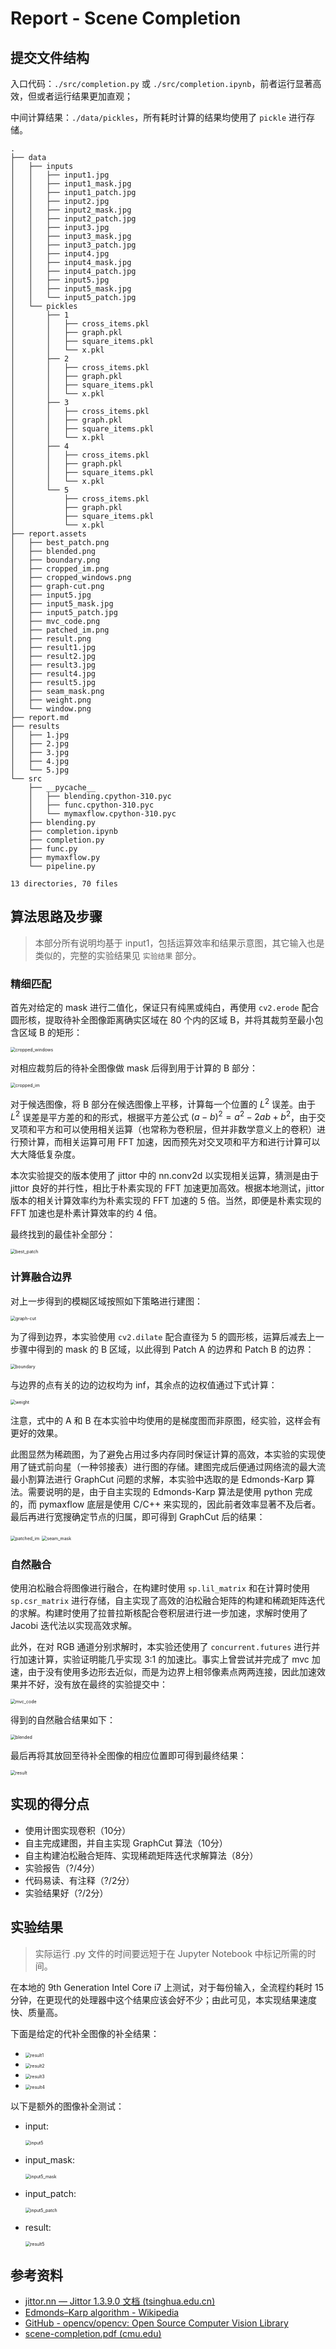# Report - Scene Completion

## 提交文件结构

入口代码：`./src/completion.py` 或 `./src/completion.ipynb`，前者运行显著高效，但或者运行结果更加直观；

中间计算结果：`./data/pickles`，所有耗时计算的结果均使用了 `pickle` 进行存储。

```
.
├── data
│   ├── inputs
│   │   ├── input1.jpg
│   │   ├── input1_mask.jpg
│   │   ├── input1_patch.jpg
│   │   ├── input2.jpg
│   │   ├── input2_mask.jpg
│   │   ├── input2_patch.jpg
│   │   ├── input3.jpg
│   │   ├── input3_mask.jpg
│   │   ├── input3_patch.jpg
│   │   ├── input4.jpg
│   │   ├── input4_mask.jpg
│   │   ├── input4_patch.jpg
│   │   ├── input5.jpg
│   │   ├── input5_mask.jpg
│   │   └── input5_patch.jpg
│   └── pickles
│       ├── 1
│       │   ├── cross_items.pkl
│       │   ├── graph.pkl
│       │   ├── square_items.pkl
│       │   └── x.pkl
│       ├── 2
│       │   ├── cross_items.pkl
│       │   ├── graph.pkl
│       │   ├── square_items.pkl
│       │   └── x.pkl
│       ├── 3
│       │   ├── cross_items.pkl
│       │   ├── graph.pkl
│       │   ├── square_items.pkl
│       │   └── x.pkl
│       ├── 4
│       │   ├── cross_items.pkl
│       │   ├── graph.pkl
│       │   ├── square_items.pkl
│       │   └── x.pkl
│       └── 5
│           ├── cross_items.pkl
│           ├── graph.pkl
│           ├── square_items.pkl
│           └── x.pkl
├── report.assets
│   ├── best_patch.png
│   ├── blended.png
│   ├── boundary.png
│   ├── cropped_im.png
│   ├── cropped_windows.png
│   ├── graph-cut.png
│   ├── input5.jpg
│   ├── input5_mask.jpg
│   ├── input5_patch.jpg
│   ├── mvc_code.png
│   ├── patched_im.png
│   ├── result.png
│   ├── result1.jpg
│   ├── result2.jpg
│   ├── result3.jpg
│   ├── result4.jpg
│   ├── result5.jpg
│   ├── seam_mask.png
│   ├── weight.png
│   └── window.png
├── report.md
├── results
│   ├── 1.jpg
│   ├── 2.jpg
│   ├── 3.jpg
│   ├── 4.jpg
│   └── 5.jpg
└── src
    ├── __pycache__
    │   ├── blending.cpython-310.pyc
    │   ├── func.cpython-310.pyc
    │   └── mymaxflow.cpython-310.pyc
    ├── blending.py
    ├── completion.ipynb
    ├── completion.py
    ├── func.py
    ├── mymaxflow.py
    └── pipeline.py

13 directories, 70 files
```

## 算法思路及步骤

> 本部分所有说明均基于 input1，包括运算效率和结果示意图，其它输入也是类似的，完整的实验结果见 `实验结果` 部分。

### 精细匹配

首先对给定的 mask 进行二值化，保证只有纯黑或纯白，再使用 `cv2.erode` 配合圆形核，提取待补全图像距离确实区域在 80 个内的区域 B，并将其裁剪至最小包含区域 B 的矩形：

<img src="report.assets/cropped_windows.png" alt="cropped_windows" style="zoom:50%;" />

对相应裁剪后的待补全图像做 mask 后得到用于计算的 B 部分：

<img src="report.assets/cropped_im.png" alt="cropped_im" style="zoom:50%;" />

对于候选图像，将 B 部分在候选图像上平移，计算每一个位置的 $L^2$ 误差。由于 $L^2$ 误差是平方差的和的形式，根据平方差公式 $(a - b)^2 = a^2 - 2ab + b^2$，由于交叉项和平方和可以使用相关运算（也常称为卷积层，但并非数学意义上的卷积）进行预计算，而相关运算可用 FFT 加速，因而预先对交叉项和平方和进行计算可以大大降低复杂度。

本次实验提交的版本使用了 jittor 中的 nn.conv2d 以实现相关运算，猜测是由于 jittor 良好的并行性，相比于朴素实现的 FFT 加速更加高效。根据本地测试，jittor 版本的相关计算效率约为朴素实现的 FFT 加速的 5 倍。当然，即便是朴素实现的 FFT 加速也是朴素计算效率的约 4 倍。

最终找到的最佳补全部分：

<img src="report.assets/best_patch.png" alt="best_patch" style="zoom:50%;" />

### 计算融合边界

对上一步得到的模糊区域按照如下策略进行建图：

<img src="report.assets/graph-cut.png" alt="graph-cut" style="zoom:50%;" />

为了得到边界，本实验使用 `cv2.dilate` 配合直径为 5 的圆形核，运算后减去上一步骤中得到的 mask 的 B 区域，以此得到 Patch A 的边界和 Patch B 的边界：

<img src="report.assets/boundary.png" alt="boundary" style="zoom:50%;" />

与边界的点有关的边的边权均为 inf，其余点的边权值通过下式计算：

<img src="report.assets/weight.png" alt="weight" style="zoom:50%;" />

注意，式中的 A 和 B 在本实验中均使用的是梯度图而非原图，经实验，这样会有更好的效果。

此图显然为稀疏图，为了避免占用过多内存同时保证计算的高效，本实验的实现使用了链式前向星（一种邻接表）进行图的存储。建图完成后便通过网络流的最大流最小割算法进行 GraphCut 问题的求解，本实验中选取的是 Edmonds-Karp 算法。需要说明的是，由于自主实现的 Edmonds-Karp 算法是使用 python 完成的，而 pymaxflow 底层是使用 C/C++ 来实现的，因此前者效率显著不及后者。最后再进行宽搜确定节点的归属，即可得到 GraphCut 后的结果：

<img src="report.assets/patched_im.png" alt="patched_im" style="zoom:50%;" />

<img src="report.assets/seam_mask.png" alt="seam_mask" style="zoom:50%;" />

### 自然融合

使用泊松融合将图像进行融合，在构建时使用 `sp.lil_matrix` 和在计算时使用 `sp.csr_matrix` 进行存储，自主实现了高效的泊松融合矩阵的构建和稀疏矩阵迭代的求解。构建时使用了拉普拉斯核配合卷积层进行进一步加速，求解时使用了 Jacobi 迭代法以实现高效求解。

此外，在对 RGB 通道分别求解时，本实验还使用了 `concurrent.futures` 进行并行加速计算，实验证明能几乎实现 3:1 的加速比。事实上曾尝试并完成了 mvc 加速，由于没有使用多边形去近似，而是为边界上相邻像素点两两连接，因此加速效果并不好，没有放在最终的实验提交中：

<img src="report.assets/mvc_code.png" alt="mvc_code" style="zoom:50%;" />

得到的自然融合结果如下：

<img src="report.assets/blended.png" alt="blended" style="zoom:50%;" />

最后再将其放回至待补全图像的相应位置即可得到最终结果：

<img src="report.assets/result.png" alt="result" style="zoom:50%;" />

## 实现的得分点

+ 使用计图实现卷积（10分）
+ 自主完成建图，并自主实现 GraphCut 算法（10分）
+ 自主构建泊松融合矩阵、实现稀疏矩阵迭代求解算法（8分）
+ 实验报告（?/4分）
+ 代码易读、有注释（?/2分）
+ 实验结果好（?/2分）

## 实验结果

> 实际运行 .py 文件的时间要远短于在 Jupyter Notebook 中标记所需的时间。

在本地的 9th Generation Intel Core i7 上测试，对于每份输入，全流程约耗时 15 分钟，在更现代的处理器中这个结果应该会好不少；由此可见，本实现结果速度快、质量高。

下面是给定的代补全图像的补全结果：

+ <img src="report.assets/result1.jpg" alt="result1" style="zoom:50%;" />
+ <img src="report.assets/result2.jpg" alt="result2" style="zoom:50%;" />
+ <img src="report.assets/result3.jpg" alt="result3" style="zoom:50%;" />
+ <img src="report.assets/result4.jpg" alt="result4" style="zoom:50%;" />

以下是额外的图像补全测试：

+ input:

  <img src="report.assets/input5.jpg" alt="input5" style="zoom:50%;" />
+ input_mask:

  <img src="report.assets/input5_mask.jpg" alt="input5_mask" style="zoom:50%;" />
+ input_patch:

  <img src="report.assets/input5_patch.jpg" alt="input5_patch" style="zoom:50%;" />
+ result:

  <img src="report.assets/result5.jpg" alt="result5" style="zoom:50%;" />

## 参考资料

+ [jittor.nn — Jittor 1.3.9.0 文档 (tsinghua.edu.cn)](https://cg.cs.tsinghua.edu.cn/jittor/assets/docs/jittor.nn.html)
+ [Edmonds–Karp algorithm - Wikipedia](https://en.wikipedia.org/wiki/Edmonds–Karp_algorithm)
+ [GitHub - opencv/opencv: Open Source Computer Vision Library](https://github.com/opencv/opencv)
+ [scene-completion.pdf (cmu.edu)](http://graphics.cs.cmu.edu/projects/scene-completion/scene-completion.pdf)
